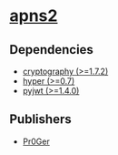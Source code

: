 # [apns2](https://pypi.org/project/apns2)

## Dependencies
- [cryptography (>=1.7.2)](packages/c/cryptography.md)
- [hyper (>=0.7)](packages/h/hyper.md)
- [pyjwt (>=1.4.0)](packages/p/pyjwt.md)



## Publishers
- [Pr0Ger](https://pypi.org/user/Pr0Ger)

